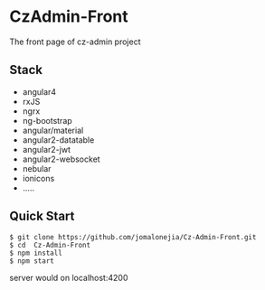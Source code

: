 # CzAdmin-Front

The front page of cz-admin project

Stack
-----

- angular4
- rxJS
- ngrx
- ng-bootstrap
- angular/material
- angular2-datatable
- angular2-jwt   
- angular2-websocket
- nebular
- ionicons
- .....


Quick Start
-----------

```shell
$ git clone https://github.com/jomalonejia/Cz-Admin-Front.git
$ cd  Cz-Admin-Front
$ npm install
$ npm start
```

server would on localhost:4200


